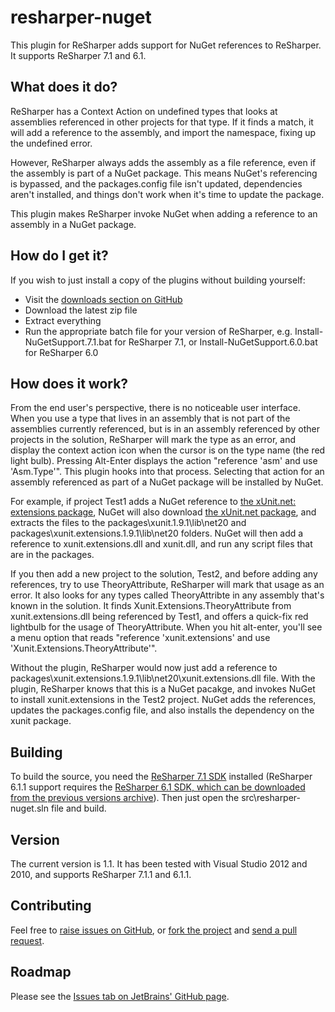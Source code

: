 # resharper-nuget

This plugin for ReSharper adds support for NuGet references to ReSharper. It supports ReSharper 7.1 and 6.1.

## What does it do? ##

ReSharper has a Context Action on undefined types that looks at assemblies referenced in other projects for that type. If it finds a match, it will add a reference to the assembly, and import the namespace, fixing up the undefined error.

However, ReSharper always adds the assembly as a file reference, even if the assembly is part of a NuGet package. This means NuGet's referencing is bypassed, and the packages.config file isn't updated, dependencies aren't installed, and things don't work when it's time to update the package.

This plugin makes ReSharper invoke NuGet when adding a reference to an assembly in a NuGet package.

## How do I get it? ##

If you wish to just install a copy of the plugins without building yourself:

- Visit the [downloads section on GitHub](https://github.com/JetBrains/resharper-nuget/downloads)
- Download the latest zip file
- Extract everything
- Run the appropriate batch file for your version of ReSharper, e.g. Install-NuGetSupport.7.1.bat for ReSharper 7.1, or Install-NuGetSupport.6.0.bat for ReSharper 6.0

## How does it work? ##

From the end user's perspective, there is no noticeable user interface. When you use a type that lives in an assembly that is not part of the assemblies currently referenced, but is in an assembly referenced by other projects in the solution, ReSharper will mark the type as an error, and display the context action icon when the cursor is on the type name (the red light bulb). Pressing Alt-Enter displays the action "reference 'asm' and use 'Asm.Type'". This plugin hooks into that process. Selecting that action for an assembly referenced as part of a NuGet package will be installed by NuGet.

For example, if project Test1 adds a NuGet reference to [the xUnit.net: extensions package](http://nuget.org/packages/xunit.extensions/1.9.1),
NuGet will also download [the xUnit.net package](http://nuget.org/packages/xunit/1.9.1), and extracts the files to the
packages\xunit.1.9.1\lib\net20 and packages\xunit.extensions.1.9.1\lib\net20 folders. NuGet will then add a reference to
xunit.extensions.dll and xunit.dll, and run any script files that are in the packages.

If you then add a new project to the solution, Test2, and before adding any references, try to use TheoryAttribute, ReSharper
will mark that usage as an error. It also looks for any types called TheoryAttribte in any assembly that's known in the
solution. It finds Xunit.Extensions.TheoryAttribute from xunit.extensions.dll being referenced by Test1, and offers a
quick-fix red lightbulb for the usage of TheoryAttribute. When you hit alt-enter, you'll see a menu option that reads
"reference 'xunit.extensions' and use 'Xunit.Extensions.TheoryAttribute'".

Without the plugin, ReSharper would now just add a reference to packages\xunit.extensions.1.9.1\lib\net20\xunit.extensions.dll file.
With the plugin, ReSharper knows that this is a NuGet pacakge, and invokes NuGet to install xunit.extensions in the Test2
project. NuGet adds the references, updates the packages.config file, and also installs the dependency on the xunit package.


## Building ##

To build the source, you need the [ReSharper 7.1 SDK](http://www.jetbrains.com/resharper/download/index.html) installed (ReSharper 6.1.1 support requires the [ReSharper 6.1 SDK, which can be downloaded from the previous versions archive](http://devnet.jetbrains.net/docs/DOC-280)). Then just open the src\resharper-nuget.sln file and build.

## Version

The current version is 1.1. It has been tested with Visual Studio 2012 and 2010, and supports ReSharper 7.1.1 and 6.1.1.

## Contributing ##

Feel free to [raise issues on GitHub](https://github.com/JetBrains/resharper-nuget/issues), or [fork the project](http://help.github.com/fork-a-repo/) and [send a pull request](http://help.github.com/send-pull-requests/).

## Roadmap

Please see the [Issues tab on JetBrains' GitHub page](https://github.com/JetBrains/resharper-nuget/issues).



